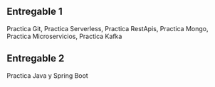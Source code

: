 ## Entregable 1

Practica Git, Practica Serverless, Practica RestApis, Practica Mongo, Practica Microservicios, Practica Kafka

## Entregable 2

Practica Java y Spring Boot